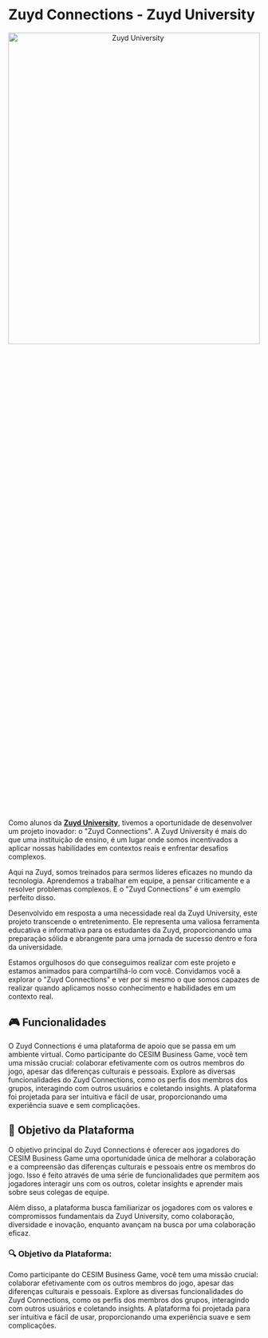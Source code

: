 # Zuyd Connections - Zuyd University

<p align="center">
<a href="https://www.zuyd.nl/"><img src="assetsREADME/logoZuyd.png" alt="Zuyd University" border="0" width=100% height=40%></a>
</p>

Como alunos da [**Zuyd University**](https://www.zuyd.nl/), tivemos a oportunidade de desenvolver um projeto inovador: o "Zuyd Connections". A Zuyd University é mais do que uma instituição de ensino, é um lugar onde somos incentivados a aplicar nossas habilidades em contextos reais e enfrentar desafios complexos.

Aqui na Zuyd, somos treinados para sermos líderes eficazes no mundo da tecnologia. Aprendemos a trabalhar em equipe, a pensar criticamente e a resolver problemas complexos. E o "Zuyd Connections" é um exemplo perfeito disso.

Desenvolvido em resposta a uma necessidade real da Zuyd University, este projeto transcende o entretenimento. Ele representa uma valiosa ferramenta educativa e informativa para os estudantes da Zuyd, proporcionando uma preparação sólida e abrangente para uma jornada de sucesso dentro e fora da universidade.

Estamos orgulhosos do que conseguimos realizar com este projeto e estamos animados para compartilhá-lo com você. Convidamos você a explorar o "Zuyd Connections" e ver por si mesmo o que somos capazes de realizar quando aplicamos nosso conhecimento e habilidades em um contexto real.

## 🎮 Funcionalidades

O Zuyd Connections é uma plataforma de apoio que se passa em um ambiente virtual. Como participante do CESIM Business Game, você tem uma missão crucial: colaborar efetivamente com os outros membros do jogo, apesar das diferenças culturais e pessoais. Explore as diversas funcionalidades do Zuyd Connections, como os perfis dos membros dos grupos, interagindo com outros usuários e coletando insights. A plataforma foi projetada para ser intuitiva e fácil de usar, proporcionando uma experiência suave e sem complicações.

## 🎯 Objetivo da Plataforma

O objetivo principal do Zuyd Connections é oferecer aos jogadores do CESIM Business Game uma oportunidade única de melhorar a colaboração e a compreensão das diferenças culturais e pessoais entre os membros do jogo. Isso é feito através de uma série de funcionalidades que permitem aos jogadores interagir uns com os outros, coletar insights e aprender mais sobre seus colegas de equipe.

Além disso, a plataforma busca familiarizar os jogadores com os valores e compromissos fundamentais da Zuyd University, como colaboração, diversidade e inovação, enquanto avançam na busca por uma colaboração eficaz.

### 🔍 **Objetivo da Plataforma:** 
Como participante do CESIM Business Game, você tem uma missão crucial: colaborar efetivamente com os outros membros do jogo, apesar das diferenças culturais e pessoais. Explore as diversas funcionalidades do Zuyd Connections, como os perfis dos membros dos grupos, interagindo com outros usuários e coletando insights. A plataforma foi projetada para ser intuitiva e fácil de usar, proporcionando uma experiência suave e sem complicações.
